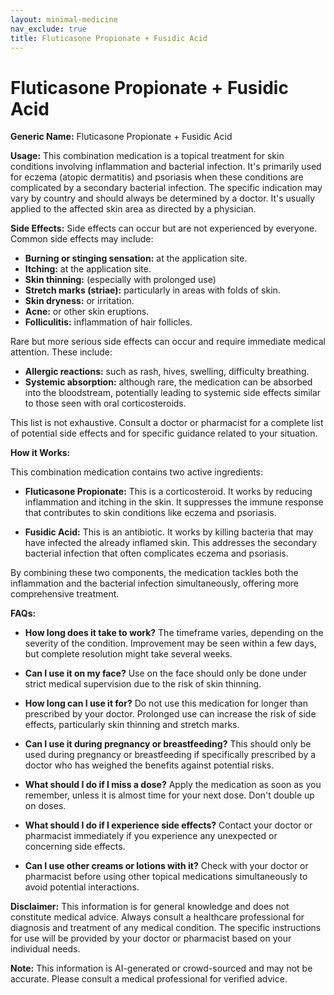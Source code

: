 ```yaml
---
layout: minimal-medicine
nav_exclude: true
title: Fluticasone Propionate + Fusidic Acid
---
```


# Fluticasone Propionate + Fusidic Acid

**Generic Name:** Fluticasone Propionate + Fusidic Acid

**Usage:** This combination medication is a topical treatment for skin conditions involving inflammation and bacterial infection. It's primarily used for eczema (atopic dermatitis) and psoriasis when these conditions are complicated by a secondary bacterial infection.  The specific indication may vary by country and should always be determined by a doctor.  It's usually applied to the affected skin area as directed by a physician.

**Side Effects:**  Side effects can occur but are not experienced by everyone.  Common side effects may include:

* **Burning or stinging sensation:** at the application site.
* **Itching:**  at the application site.
* **Skin thinning:** (especially with prolonged use)
* **Stretch marks (striae):** particularly in areas with folds of skin.
* **Skin dryness:** or irritation.
* **Acne:** or other skin eruptions.
* **Folliculitis:** inflammation of hair follicles.

Rare but more serious side effects can occur and require immediate medical attention. These include:

* **Allergic reactions:** such as rash, hives, swelling, difficulty breathing.
* **Systemic absorption:** although rare, the medication can be absorbed into the bloodstream, potentially leading to systemic side effects similar to those seen with oral corticosteroids.

This list is not exhaustive.  Consult a doctor or pharmacist for a complete list of potential side effects and for specific guidance related to your situation.


**How it Works:**

This combination medication contains two active ingredients:

* **Fluticasone Propionate:** This is a corticosteroid. It works by reducing inflammation and itching in the skin.  It suppresses the immune response that contributes to skin conditions like eczema and psoriasis.

* **Fusidic Acid:** This is an antibiotic. It works by killing bacteria that may have infected the already inflamed skin.  This addresses the secondary bacterial infection that often complicates eczema and psoriasis.

By combining these two components, the medication tackles both the inflammation and the bacterial infection simultaneously, offering more comprehensive treatment.


**FAQs:**

* **How long does it take to work?** The timeframe varies, depending on the severity of the condition. Improvement may be seen within a few days, but complete resolution might take several weeks.

* **Can I use it on my face?**  Use on the face should only be done under strict medical supervision due to the risk of skin thinning.

* **How long can I use it for?** Do not use this medication for longer than prescribed by your doctor. Prolonged use can increase the risk of side effects, particularly skin thinning and stretch marks.

* **Can I use it during pregnancy or breastfeeding?**  This should only be used during pregnancy or breastfeeding if specifically prescribed by a doctor who has weighed the benefits against potential risks.

* **What should I do if I miss a dose?** Apply the medication as soon as you remember, unless it is almost time for your next dose.  Don't double up on doses.

* **What should I do if I experience side effects?** Contact your doctor or pharmacist immediately if you experience any unexpected or concerning side effects.

* **Can I use other creams or lotions with it?**  Check with your doctor or pharmacist before using other topical medications simultaneously to avoid potential interactions.

**Disclaimer:** This information is for general knowledge and does not constitute medical advice. Always consult a healthcare professional for diagnosis and treatment of any medical condition.  The specific instructions for use will be provided by your doctor or pharmacist based on your individual needs.


**Note:** This information is AI-generated or crowd-sourced and may not be accurate. Please consult a medical professional for verified advice.